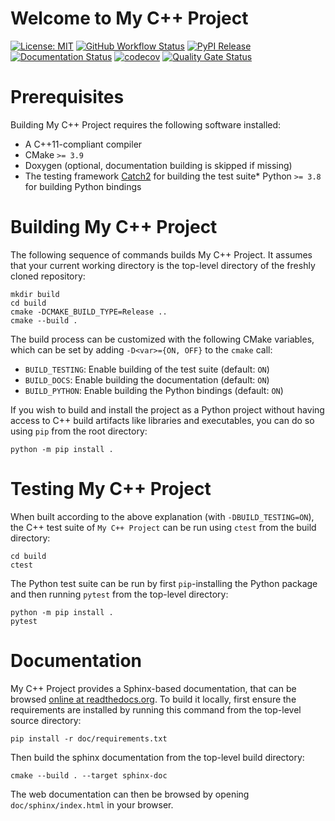 # Welcome to My C++ Project

[![License: MIT](https://img.shields.io/badge/License-MIT-yellow.svg)](https://opensource.org/licenses/MIT)
[![GitHub Workflow Status](https://img.shields.io/github/workflow/status/dokempf/test-gha-cookiecutter/CI)](https://github.com/dokempf/test-gha-cookiecutter/actions?query=workflow%3ACI)
[![PyPI Release](https://img.shields.io/pypi/v/testghacookiecutter.svg)](https://pypi.org/project/testghacookiecutter)
[![Documentation Status](https://readthedocs.org/projects/test-gha-cookiecutter/badge/)](https://test-gha-cookiecutter.readthedocs.io/)
[![codecov](https://codecov.io/gh/dokempf/test-gha-cookiecutter/branch/main/graph/badge.svg)](https://codecov.io/gh/dokempf/test-gha-cookiecutter)
[![Quality Gate Status](https://sonarcloud.io/api/project_badges/measure?project=dokempf_test-gha-cookiecutter&metric=alert_status)](https://sonarcloud.io/dashboard?id=dokempf_test-gha-cookiecutter)

# Prerequisites

Building My C++ Project requires the following software installed:

* A C++11-compliant compiler
* CMake `>= 3.9`
* Doxygen (optional, documentation building is skipped if missing)
* The testing framework [Catch2](https://github.com/catchorg/Catch2) for building the test suite* Python `>= 3.8` for building Python bindings

# Building My C++ Project

The following sequence of commands builds My C++ Project.
It assumes that your current working directory is the top-level directory
of the freshly cloned repository:

```
mkdir build
cd build
cmake -DCMAKE_BUILD_TYPE=Release ..
cmake --build .
```

The build process can be customized with the following CMake variables,
which can be set by adding `-D<var>={ON, OFF}` to the `cmake` call:

* `BUILD_TESTING`: Enable building of the test suite (default: `ON`)
* `BUILD_DOCS`: Enable building the documentation (default: `ON`)
* `BUILD_PYTHON`: Enable building the Python bindings (default: `ON`)


If you wish to build and install the project as a Python project without
having access to C++ build artifacts like libraries and executables, you
can do so using `pip` from the root directory:

```
python -m pip install .
```

# Testing My C++ Project

When built according to the above explanation (with `-DBUILD_TESTING=ON`),
the C++ test suite of `My C++ Project` can be run using
`ctest` from the build directory:

```
cd build
ctest
```

The Python test suite can be run by first `pip`-installing the Python package
and then running `pytest` from the top-level directory:

```
python -m pip install .
pytest
```

# Documentation

My C++ Project provides a Sphinx-based documentation, that can
be browsed [online at readthedocs.org](https://test-gha-cookiecutter.readthedocs.io).
To build it locally, first ensure the requirements are installed by running this command from the top-level source directory:

```
pip install -r doc/requirements.txt
```

Then build the sphinx documentation from the top-level build directory:

```
cmake --build . --target sphinx-doc
```

The web documentation can then be browsed by opening `doc/sphinx/index.html` in your browser.
